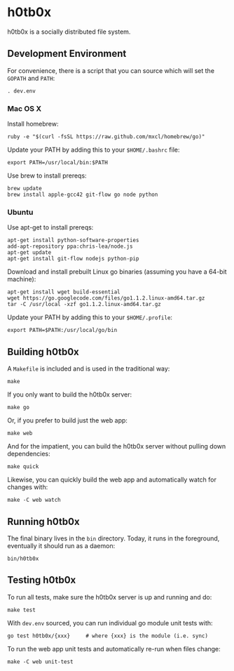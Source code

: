 # h0tb0x

h0tb0x is a socially distributed file system.

## Development Environment

For convenience, there is a script that you can source which will set the `GOPATH` and `PATH`:
```
. dev.env
```

### Mac OS X

Install homebrew:

```
ruby -e "$(curl -fsSL https://raw.github.com/mxcl/homebrew/go)"
```

Update your PATH by adding this to your `$HOME/.bashrc` file:

```
export PATH=/usr/local/bin:$PATH
```

Use brew to install prereqs:
```
brew update
brew install apple-gcc42 git-flow go node python
```

### Ubuntu

Use apt-get to install prereqs:
```
apt-get install python-software-properties
add-apt-repository ppa:chris-lea/node.js
apt-get update
apt-get install git-flow nodejs python-pip
```

Download and install prebuilt Linux go binaries (assuming you have a 64-bit machine):
```
apt-get install wget build-essential
wget https://go.googlecode.com/files/go1.1.2.linux-amd64.tar.gz
tar -C /usr/local -xzf go1.1.2.linux-amd64.tar.gz
```

Update your PATH by adding this to your `$HOME/.profile`:
```
export PATH=$PATH:/usr/local/go/bin
```

## Building h0tb0x

A `Makefile` is included and is used in the traditional way:
```
make
```

If you only want to build the h0tb0x server:
```
make go
```

Or, if you prefer to build just the web app:
```
make web
```

And for the impatient, you can build the h0tb0x server without pulling down dependencies:
```
make quick
```

Likewise, you can quickly build the web app and automatically watch for changes with:
```
make -C web watch
```

## Running h0tb0x

The final binary lives in the `bin` directory. 
Today, it runs in the foreground, eventually it should run as a daemon:

```
bin/h0tb0x
```

## Testing h0tb0x

To run all tests, make sure the h0tb0x server is up and running and do:
```
make test
```

With `dev.env` sourced, you can run individual go module unit tests with:
```
go test h0tb0x/{xxx}     # where {xxx} is the module (i.e. sync)
```

To run the web app unit tests and automatically re-run when files change:
```
make -C web unit-test
```

